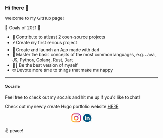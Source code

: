 ### Hi there 👋

Welcome to my GitHub page!

🚀 Goals of 2021 🚀
- 🔭 Contribute to atleast 2 open-source projects
- ⚡️  Create my first serious project
- 📱 Create and launch an App made with dart
- 🌱 Master the basic concepts of the most common languages, e.g. Java, JS, Python, Golang, Rust, Dart
- 👨‍🦰 Be the best version of myself
- 🤓 Devote more time to things that make me happy

---


#### Socials

Feel free to check out my socials and hit me up if you'd like to chat!

Check out my newly create Hugo portfolio website [HERE](https://faagerholm.github.io/)

<p align='center'>
<a href="https://instagram.com/faagerholm"><img height="30" src="https://github.com/Faagerholm/Faagerholm/blob/main/icons/instagram-icon.png?raw=true"></a>&nbsp;
<a href="https://www.linkedin.com/in/jimmy-fagerholm/"><img height="30" src="https://github.com/Faagerholm/Faagerholm/blob/main/icons/linkedin-icon.png?raw=true"></a>
</p>

✌️ peace!

